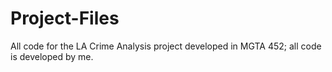 # Project-Files

All code for the LA Crime Analysis project developed in MGTA 452; all code is developed by me.
